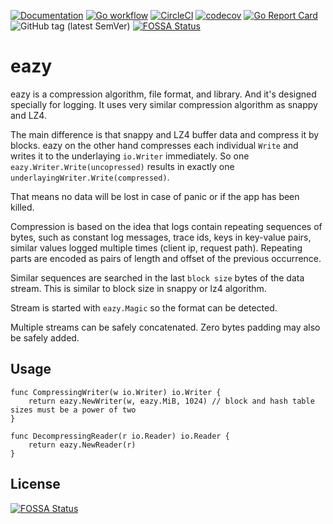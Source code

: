 [![Documentation](https://pkg.go.dev/badge/tlog.app/go/eazy)](https://pkg.go.dev/tlog.app/go/eazy?tab=doc)
[![Go workflow](https://github.com/tlog-dev/eazy/actions/workflows/go.yml/badge.svg)](https://github.com/tlog-dev/eazy/actions/workflows/go.yml)
[![CircleCI](https://circleci.com/gh/tlog-dev/eazy.svg?style=svg)](https://circleci.com/gh/tlog-dev/eazy)
[![codecov](https://codecov.io/gh/tlog-dev/eazy/tags/latest/graph/badge.svg)](https://codecov.io/gh/tlog-dev/eazy)
[![Go Report Card](https://goreportcard.com/badge/tlog.app/go/eazy)](https://goreportcard.com/report/tlog.app/go/eazy)
![GitHub tag (latest SemVer)](https://img.shields.io/github/v/tag/tlog-dev/eazy?sort=semver)
[![FOSSA Status](https://app.fossa.com/api/projects/git%2Bgithub.com%2Ftlog-dev%2Feazy.svg?type=shield)](https://app.fossa.com/projects/git%2Bgithub.com%2Ftlog-dev%2Feazy?ref=badge_shield)

# eazy

eazy is a compression algorithm, file format, and library. And it's designed specially for logging.
It uses very similar compression algorithm as snappy and LZ4.

The main difference is that snappy and LZ4 buffer data and compress it by blocks.
eazy on the other hand compresses each individual `Write` and writes it to the underlaying `io.Writer` immediately.
So one `eazy.Writer.Write(uncopressed)` results in exactly one `underlayingWriter.Write(compressed)`.

That means no data will be lost in case of panic or if the app has been killed.

Compression is based on the idea that logs contain repeating sequences of bytes,
such as constant log messages, trace ids, keys in key-value pairs, similar values logged multiple times (client ip, request path).
Repeating parts are encoded as pairs of length and offset of the previous occurrence.

Similar sequences are searched in the last `block size` bytes of the data stream. This is similar to block size in snappy or lz4 algorithm.

Stream is started with `eazy.Magic` so the format can be detected.

Multiple streams can be safely concatenated. Zero bytes padding may also be safely added.

## Usage

```
func CompressingWriter(w io.Writer) io.Writer {
	return eazy.NewWriter(w, eazy.MiB, 1024) // block and hash table sizes must be a power of two
}

func DecompressingReader(r io.Reader) io.Reader {
	return eazy.NewReader(r)
}
```


## License
[![FOSSA Status](https://app.fossa.com/api/projects/git%2Bgithub.com%2Ftlog-dev%2Feazy.svg?type=large)](https://app.fossa.com/projects/git%2Bgithub.com%2Ftlog-dev%2Feazy?ref=badge_large)